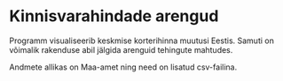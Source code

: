 # Kinnisvarahindade arengud

Programm visualiseerib keskmise korterihinna muutusi Eestis. Samuti on võimalik rakenduse abil jälgida arenguid tehingute mahtudes.

Andmete allikas on Maa-amet ning need on lisatud csv-failina.
